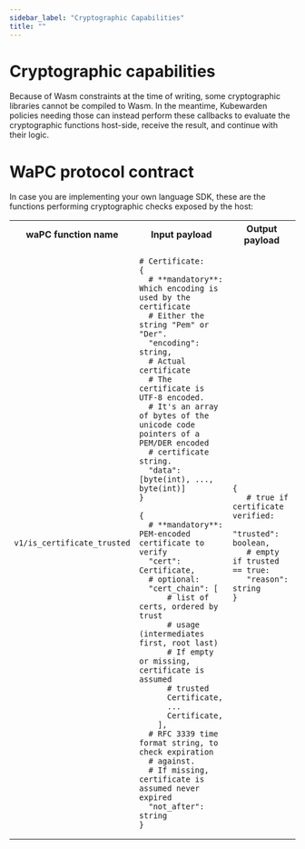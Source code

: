 ```yaml
---
sidebar_label: "Cryptographic Capabilities"
title: ""
---
```


# Cryptographic capabilities

Because of Wasm constraints at the time of writing, some cryptographic libraries
cannot be compiled to Wasm. In the meantime, Kubewarden policies needing those
can instead perform these callbacks to evaluate the cryptographic functions
host-side, receive the result, and continue with their logic.

# WaPC protocol contract

In case you are implementing your own language SDK, these are the functions
performing cryptographic checks exposed by the host:

<table>
<tr>
<th> waPC function name </th> <th> Input payload </th> <th> Output payload </th>
</tr>
<tr>
<td>

`v1/is_certificate_trusted`

</td>
<td>

```hcl
# Certificate:
{
  # **mandatory**: Which encoding is used by the certificate
  # Either the string "Pem" or "Der".
  "encoding": string,
  # Actual certificate
  # The certificate is UTF-8 encoded.
  # It's an array of bytes of the unicode code pointers of a PEM/DER encoded
  # certificate string.
  "data": [byte(int), ..., byte(int)]
}

{
  # **mandatory**: PEM-encoded certificate to verify
  "cert": Certificate,
  # optional:
  "cert_chain": [
      # list of certs, ordered by trust
      # usage (intermediates first, root last)
      # If empty or missing, certificate is assumed
      # trusted
      Certificate,
      ...
      Certificate,
    ],
  # RFC 3339 time format string, to check expiration
  # against.
  # If missing, certificate is assumed never expired
  "not_after": string
}
```

</td>
<td> 

```hcl
{
   # true if certificate verified:
   "trusted": boolean,
   # empty if trusted == true:
   "reason": string
}
```

</td>
</tr>
</table>
